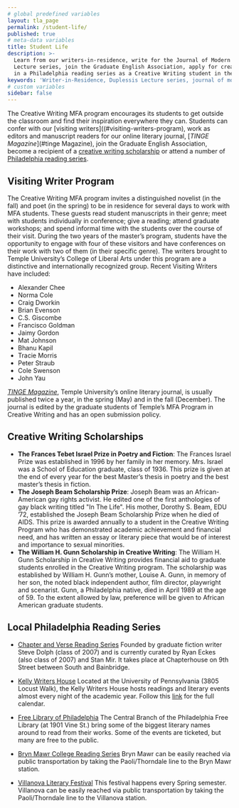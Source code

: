 ```yaml
---
# global predefined variables
layout: tla_page
permalink: /student-life/
published: true
# meta-data variables
title: Student Life
description: >-
  Learn from our writers-in-residence, write for the Journal of Modern Literature, listen in on the Duplessis 
  Lecture series, join the Graduate English Association, apply for creative writing scholarships, or take part
  in a Philadelphia reading series as a Creative Writing student in the College of Liberal Arts at Temple University.
keywords: 'Writer-in-Residence, Duplessis Lecture series, journal of modern literature, scholarships, graduate english association'
# custom variables
sidebar: false
---
```

The Creative Writing MFA program encourages its students to get outside the classroom and find their inspiration everywhere they can. Students can confer with our [visiting writers]((#visiting-writers-program), work as editors and manuscript readers for our online literary journal, [_TINGE Magazine_](#tinge Magazine), join the Graduate English Association, become a recipient of a [creative writing scholarship](#creative-writing-scholarships) or attend a number of [Philadelphia reading series](#local-philadelphia-reading-series).

## Visiting Writer Program
The Creative Writing MFA program invites a distinguished novelist (in the fall) and poet (in the spring) to be in residence for several days to work with MFA students. These guests read student manuscripts in their genre; meet with students individually in conference; give a reading; attend graduate workshops; and spend informal time with the students over the course of their visit. During the two years of the master’s program, students have the opportunity to engage with four of these visitors and have conferences on their work with two of them (in their specific genre). The writers brought to Temple University’s College of Liberal Arts under this program are a distinctive and internationally recognized group. Recent Visiting Writers have included:
- Alexander Chee
- Norma Cole
- Craig Dworkin
- Brian Evenson
- C.S. Giscombe
- Francisco Goldman
- Jaimy Gordon
- Mat Johnson
- Bhanu Kapil
- Tracie Morris
- Peter Straub
- Cole Swenson
- John Yau

[_TINGE Magazine_](http://www.tingemagazine.org/), Temple University’s online literary journal, is usually published twice a year, in the spring (May) and in the fall (December). The journal is edited by the graduate students of Temple’s MFA Program in Creative Writing and has an open submission policy.

## Creative Writing Scholarships
- **The Frances Tebet Israel Prize in Poetry and Fiction**: The Frances Israel Prize was established in 1996 by her family in her memory. Mrs. Israel was a School of Education graduate, class of 1936. This prize is given at the end of every year for the best Master’s thesis in poetry and the best master’s thesis in fiction.
- **The Joseph Beam Scholarship Prize**: Joseph Beam was an African-American gay rights activist. He edited one of the first anthologies of gay black writing titled "In The Life". His mother, Dorothy S. Beam, EDU ’72, established the Joseph Beam Scholarship Prize when he died of AIDS. This prize is awarded annually to a student in the Creative Writing Program who has demonstrated academic achievement and financial need, and has written an essay or literary piece that would be of interest and importance to sexual minorities.
- **The William H. Gunn Scholarship in Creative Writing**: The William H. Gunn Scholarship in Creative Writing provides financial aid to graduate students enrolled in the Creative Writing program. The scholarship was established by William H. Gunn’s mother, Louise A. Gunn, in memory of her son, the noted black independent author, film director, playwright and scenarist. Gunn, a Philadelphia native, died in April 1989 at the age of 59. To the extent allowed by law, preference will be given to African American graduate students.

## Local Philadelphia Reading Series
- [Chapter and Verse Reading Series](http://chapterhousereadings.blogspot.com/)
Founded by graduate fiction writer Steve Dolph (class of 2007) and is currently curated by Ryan Eckes (also class of 2007) and Stan Mir. It takes place at Chapterhouse on 9th Street between South and Bainbridge.

- [Kelly Writers House](http://writing.upenn.edu/wh/)
Located at the University of Pennsylvania (3805 Locust Walk), the Kelly Writers House hosts readings and literary events almost every night of the academic year. Follow this [link](http://writing.upenn.edu/wh/calendar/0315.php) for the full calendar.

- [Free Library of Philadelphia](http://libwww.freelibrary.org/calendar/calbydate.cfm?type=2)
The Central Branch of the Philadelphia Free Library (at 1901 Vine St.) bring some of the biggest literary names around to read from their works. Some of the events are ticketed, but many are free to the public.

- [Bryn Mawr College Reading Series](http://www.brynmawr.edu/calendar/visiting_writers.shtml)
Bryn Mawr can be easily reached via public transportation by taking the Paoli/Thorndale line to the Bryn Mawr station.

- [Villanova Literary Festival](https://www1.villanova.edu/villanova/artsci/english/newsandevents/literaryfestival.html) This festival happens every Spring semester. Villanova can be easily reached via public transportation by taking the Paoli/Thorndale line to the Villanova station.

